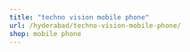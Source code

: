 ```yaml
---
title: "techno vision mobile phone"
url: /hyderabad/techno-vision-mobile-phone/
shop: mobile phone
---
```

